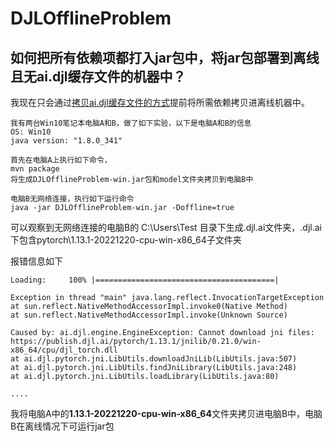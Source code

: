 # DJLOfflineProblem

## 如何把所有依赖项都打入jar包中，将jar包部署到离线且无ai.djl缓存文件的机器中？
我现在只会通过[拷贝ai.djl缓存文件的方式](https://github.com/deepjavalibrary/djl/discussions/2666#discussioncomment-6234140)提前将所需依赖拷贝进离线机器中。
```
我有两台Win10笔记本电脑A和B，做了如下实验，以下是电脑A和B的信息
OS: Win10
java version: "1.8.0_341"
```

``` 
首先在电脑A上执行如下命令，
mvn package
将生成DJLOfflineProblem-win.jar包和model文件夹拷贝到电脑B中
```

```
电脑B无网络连接，执行如下运行命令 
java -jar DJLOfflineProblem-win.jar -Doffline=true
```
可以观察到无网络连接的电脑B的 C:\Users\Test 目录下生成.djl.ai文件夹，.djl.ai下包含pytorch\1.13.1-20221220-cpu-win-x86_64子文件夹

报错信息如下
```
Loading:     100% |========================================|

Exception in thread "main" java.lang.reflect.InvocationTargetException
at sun.reflect.NativeMethodAccessorImpl.invoke0(Native Method)
at sun.reflect.NativeMethodAccessorImpl.invoke(Unknown Source)

Caused by: ai.djl.engine.EngineException: Cannot download jni files: https://publish.djl.ai/pytorch/1.13.1/jnilib/0.21.0/win-x86_64/cpu/djl_torch.dll
at ai.djl.pytorch.jni.LibUtils.downloadJniLib(LibUtils.java:507)
at ai.djl.pytorch.jni.LibUtils.findJniLibrary(LibUtils.java:248)
at ai.djl.pytorch.jni.LibUtils.loadLibrary(LibUtils.java:80)

....
```
我将电脑A中的**1.13.1-20221220-cpu-win-x86_64**文件夹拷贝进电脑B中，电脑B在离线情况下可运行jar包